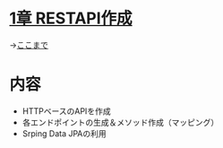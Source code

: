 # [1章 RESTAPI作成](https://spring.pleiades.io/guides/tutorials/rest/#:~:text=%E6%A7%8B%E7%AF%89%E3%81%97%E3%81%BE%E3%81%99%E3%80%82-,%E5%85%A5%E9%96%80,-%E3%81%93%E3%81%AE%E3%83%81%E3%83%A5%E3%83%BC%E3%83%88%E3%83%AA%E3%82%A2%E3%83%AB%E3%82%92)
→[ここまで](https://spring.pleiades.io/guides/tutorials/rest/#:~:text=find%20employee%203-,%E3%81%93%E3%82%8C,-%E3%81%AF%E3%81%99%E3%81%B9%E3%81%A6%E3%81%86%E3%81%BE%E3%81%8F)

# 内容
- HTTPベースのAPIを作成
- 各エンドポイントの生成＆メソッド作成（マッピング）
- Srping Data JPAの利用
